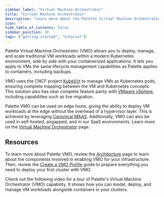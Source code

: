 ```yaml
---
sidebar_label: "Virtual Machine Orchestrator"
title: "Virtual Machine Orchestrator"
description: "Learn more about the Palette Virtual Machine Orchestrator (VMO)."
icon: ""
hide_table_of_contents: false
sidebar_position: 30
tags: ["getting-started", "tutorial"]
---
```


Palette Virtual Machine Orchestrator (VMO) allows you to deploy, manage, and scale traditional VM workloads within a
modern Kubernetes environment, side by side with your containerized applications. It lets you apply to VMs the same
lifecycle management capabilities as Palette applies to containers, including backups.

VMO uses the CNCF project [KubeVirt](https://kubevirt.io) to manage VMs as Kubernetes pods, ensuring complete mapping
between the VM and Kubernetes concepts. This solution also has near complete feature parity with
[VMware vSphere](https://www.vmware.com/products/vsphere.html), including capabilities such as live migration.

Palette VMO can be used on edge hosts, giving the ability to deploy VM workloads at the edge without the overhead of a
hypervisor layer. This is achieved by leveraging [Canonical MAAS](https://maas.io). Additionally, VMO can also be used
in self-hosted, airgapped, and in our SaaS environments. Learn more on the
[Virtual Machine Orchestrator](../../../vm-management/vm-management.md) page.

## Resources

To learn more about Palette VMO, review the [Architecture](../../../vm-management/architecture.md) page to learn about
the components involved in enabling VMO for your infrastructure. Then, review the
[Create a VMO Profile](../../../vm-management/create-vmo-profile.md) guide to prepare everything you need to deploy your
first cluster with VMO.

Check out the following video for a tour of Palette's Virtual Machine Orchestrator (VMO) capability. It shows how you
can model, deploy, and manage VM workloads alongside containers in your clusters.

<br />

<YouTube url="https://www.youtube.com/embed/N7dQ6jmEkCQ" title="Webinar | The new home for your VMs: Kubernetes" />
